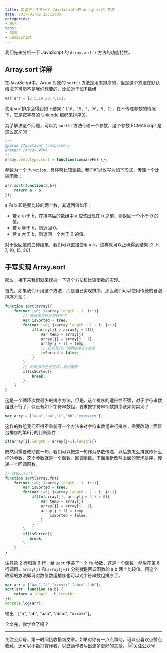 ```yaml
---
title: 面试官：手写一个 JavaScript 的 Array.sort 方法
date: 2017-01-02 22:15:06
categories:
- 技术
tags:
- 前端
- JavaScript
---
```


我们先来分析一下 JavaScript 的 `Array.sort()` 方法的功能特性。
<!-- more -->

## Array.sort 详解
在JavaScript中，Array 对象的 `sort()` 方法是用来排序的，但是这个方法在默认情况下可能不是我们想要的，比如对于如下数组
```js
var arr = [2,5,10,20,7,15];
```

使用sort排序会得到如下结果：`[10, 15, 2, 20, 5, 7]`，在不传递参数的情况下，它是按字符的 Unicode 编码来排序的。

为了解决这个问题，可以为 `sort()` 方法传递一个参数，这个参数 ECMAScript 是这么定义的：
```js
/**
@param {function} [compareFn]
@return {Array.<T>}
*/
Array.prototype.sort = function(compareFn) {};
```

参数为一个 `function`，具体叫比较函数。我们可以改写为如下形式，传递一个比较函数：
```js
arr.sort(function(a,b){
    return a - b;
});
```

a 和 b 即是要比较的两个数，其返回值如下：
- 若 a 小于 b，在排序后的数组中 a 应该出现在 b 之前，则返回一个小于 0 的值。
- 若 a 等于 b，则返回 0。
- 若 a 大于 b，则返回一个大于 0 的值。

对于返回值的三种结果，我们可以直接使用 `a-b`，这样就可以正确得到结果 [2, 5, 7, 10, 15, 20]

## 手写实现 Array.sort
那么，接下来我们就来模拟一下这个方法和比较函数的实现。

首先，如果我们不用这个方法，而是自己实现排序，那么我们可以使用传统的冒泡排序方法：

```js
function sort(array){
    for(var i=0; i<array.length - 1; i++){
        // 假设数组已经排好序了
        var isSorted = true;
        for(var j=0; j<array.length - 1 - i; j++){
            if(array[j] > array[j + 1]){
                var temp = array[j];
                array[j] = array[j + 1];
                array[j + 1] = temp;
                // 还有比较，说明排序还未结束
                isSorted = false;
            }
        }
        // 如果排序已经完成，跳出循环
        if(isSorted){
            break;
        }
    }
}
```

这是一个循环次数最少的排序方法，但是，这个排序的适应性不强，对于字符串数组就不行了，假设有如下字符串数组，要求按字符串个数排序该如何实现？

```js
var arry = ["aaa","aa","c","bb"."xxxxxxxx"];
```

这样的数组我们不得不重新写一个方法来对字符串数组进行排序，需要改动上面冒泡排序的第6行的判断条件：

```js
if(array[j].length > array[j+1].length){}
```

既然只需要改动这一句，我们可以把这一句作为参数传递，以后想怎么排就传什么样的参数，这个参数就是一个函数，回调函数。下面重新改写上面的冒泡排序，传递一个回调函数。

```js
// 模拟sort()
function sort(array,fn){
    for(var i=0; i<array.length - 1; i++){
        var isSorted = true;
        for(var j=0; j<array.length - 1 - i; j++){
            if(fn(array[j], array[j + 1]) > 0){
                var temp = array[j];
                array[j] = array[j + 1];
                array[j + 1] = temp;
                    isSorted = false;
                }
            }
        }
        if(isSorted){
           break;
        }
    }
}
```

注意第 2 行和第 6 行，给 `sort` 传递了一个 `fn` 参数，这是一个函数，然后在第 6 行调用，`array[j]` 和 `array[j+1]` 分别就是回调函数的 a,b 两个比较值。用这个改写的方法即可对数值数组排序也可以对字符串数组排序了。

```js
var arr = ["aaa","a","xxxxxx","abcd","ab"];
sort(arr, function (a,b) {
    return a.length - b.length;
});
console.log(arr);
```

输出：["a", "ab", "aaa", "abcd", "xxxxxx"]。

全文完，你学会了吗？

*************
关注公众号，第一时间接收最新文章。如果对你有一点点帮助，可以点喜欢点赞点收藏，还可以小额打赏作者，以鼓励作者写出更多更好的文章。
![关注公众号](https://gitee.com/dunizb/cloudimg/raw/jsdelivr/关注名片-大礼包_横版二维码_2020-01-01-0.jpg)